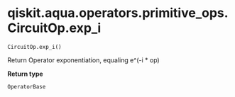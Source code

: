 # qiskit.aqua.operators.primitive\_ops.CircuitOp.exp\_i

`CircuitOp.exp_i()`

Return Operator exponentiation, equaling e^(-i \* op)

**Return type**

`OperatorBase`

